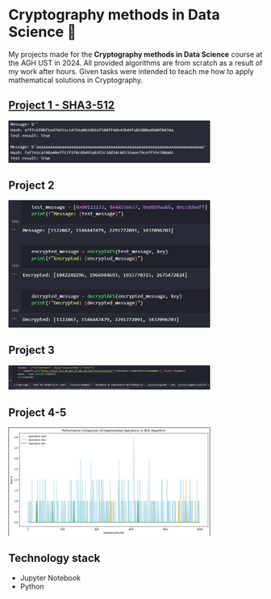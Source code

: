 # Cryptography methods in Data Science 🔗
My projects made for the **Cryptography methods in Data Science** course at the AGH UST in 2024. All provided algorithms are from scratch as a result of my work after hours. Given tasks were intended to teach me how to apply mathematical solutions in Cryptography.

## <a href="https://github.com/bjam24/agh-cryptography-methods-in-data-science/blob/main/src/Cryptography_1.ipynb">Project 1 - SHA3-512</a>
<p float="left">
<img src="src/images/SHA3-512.jpg" width="400"/>
</p>

## Project 2
<p float="left">
<img src="src/images/AES.jpg" width="400"/>
</p>

## Project 3
<p float="left">
<img src="src/images/XADES.jpg" width="400"/>
</p>

## Project 4-5
<p float="left">
<img src="src/images/BGV.jpg" width="400"/>
</p>

## Technology stack
- Jupyter Notebook
- Python
